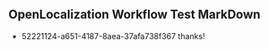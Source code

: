 ## OpenLocalization Workflow Test MarkDown
* 52221124-a651-4187-8aea-37afa738f367 thanks!

<!--HONumber=Jul16_HO2-->


